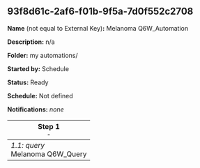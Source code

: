 ## 93f8d61c-2af6-f01b-9f5a-7d0f552c2708

**Name** (not equal to External Key)**:** Melanoma Q6W_Automation

**Description:** n/a

**Folder:** my automations/

**Started by:** Schedule

**Status:** Ready

**Schedule:** Not defined

**Notifications:** _none_


| Step 1<br>_<small>-</small>_ |
| --- |
| _1.1: query_<br>Melanoma Q6W_Query |
